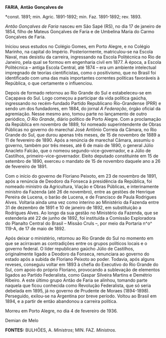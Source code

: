 **FARIA**, **Antão** **Gonçalves de**

\*const. 1891; min. Agric. 1891-1892; min. Faz. 1891-1892; rev. 1893.

*Antão Gonçalves de Faria* nasceu em São Sapé (RS), no dia 17 de janeiro
de 1854, filho de Mateus Gonçalves de Faria e de Umbelina Maria do Carmo
Gonçalves de Faria.

Iniciou seus estudos no Colégio Gomes, em Porto Alegre, e no Colégio
Marinho, na capital do Império. Posteriormente, matriculou-se na Escola
Naval, mas desistiu da carreira, ingressando na Escola Politécnica no
Rio de Janeiro, pela qual se formou em engenharia civil em 1877. À
época, a Escola Politécnica – antiga Escola Central, até 1874 – era um
ambiente intelectual impregnado de teorias cientificistas, como o
positivismo, que no Brasil foi identificado com uma das mais importantes
correntes políticas favoráveis à República, o que certamente o
influenciou.

Depois de formado retornou ao Rio Grande do Sul e estabeleceu-se em
Caçapava do Sul. Logo começou a participar da vida política gaúcha,
ingressando no recém-fundado Partido Republicano Rio-Grandense (PRR) e
sendo um dos fundadores, em 1884, do jornal *A Federação*, órgão oficial
da agremiação. Nesse mesmo ano, tomou parte no lançamento de outro
periódico, *O Rio Grande*, diário político de Porto Alegre. Com a
proclamação da República em novembro de 1889, foi nomeado
superintendente de Obras Públicas no governo do marechal José Antônio
Correia da Câmara, no Rio Grande do Sul, que durou apenas três meses, de
15 de novembro de 1889 a 11 de fevereiro de 1890. Após a renúncia de
marechal Câmara, assumiu o governo, também por três meses, até 6 de maio
de 1890, o general Júlio Anacleto Falcão, que o nomeou
segundo-vice-governador, e a Júlio de Castilhos,
primeiro-vice-governador. Eleito deputado constituinte em 15 de setembro
de 1890, exerceu o mandato de 15 de novembro daquele ano a 26 de
fevereiro de 1891.

Com o início do governo de Floriano Peixoto, em 23 de novembro de 1891,
após a renúncia de Deodoro da Fonseca à presidência da República, foi
nomeado ministro da Agricultura, Viação e Obras Públicas, e
interinamente ministro da Fazenda (até 26 de novembro), entre as gestões
de Henrique Pereira de Lucena, o barão de Lucena, e de Francisco de
Paula Rodrigues Alves. Voltaria ainda uma vez como interino ao
Ministério da Fazenda entre 31 de dezembro de 1891 e 10 de janeiro de
1892, em substituição a Rodrigues Alves. Ao longo da sua gestão no
Ministério da Fazenda, que se estenderia até 22 de junho de 1892, foi
instituída a Comissão Exploradora do Planalto Central do Brasil – Missão
Cruls –, por meio da Portaria n^o^ 119-A, de 17 de maio de 1892.

Após deixar o ministério, retornou ao Rio Grande do Sul no momento em
que se acirravam as contradições entre os grupos políticos locais e o
governo federal. O líder republicano gaúcho Júlio de Castilhos,
originalmente ligado a Deodoro da Fonseca, renunciara ao governo do
estado após a subida de Floriano Peixoto ao poder. Todavia, após alguns
reveses, conseguiu voltar em 1893 à chefia do Executivo do Rio Grande do
Sul, com apoio do próprio Floriano, provocando a sublevação de elementos
ligados ao Partido Federalista, como Gaspar Silveira Martins e Demétrio
Ribeiro. A este último grupo Antão de Faria se alinhou, tomando parte
naquela que ficou conhecida como Revolução Federalista, que só seria
debelada em 1895, já no governo de Prudente de Moraes (1894-1898).
Perseguido, exilou-se na Argentina por breve período. Voltou ao Brasil
em 1894, e a partir de então abandonou a carreira política.

Morreu em Porto Alegre, no dia 4 de fevereiro de 1936.

Demian de Melo

**FONTES:** BULHÕES, A. *Ministros*; MIN. FAZ. *Ministros.*
